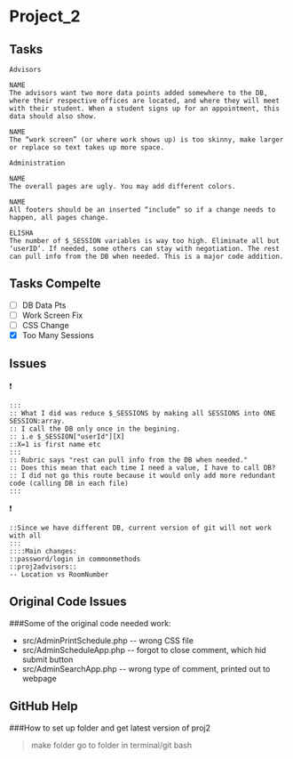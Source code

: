 # Project_2

## Tasks

```
Advisors

NAME
The advisors want two more data points added somewhere to the DB, where their respective offices are located, and where they will meet with their student. When a student signs up for an appointment, this data should also show.

NAME
The “work screen” (or where work shows up) is too skinny, make larger or replace so text takes up more space.
```

```
Administration

NAME
The overall pages are ugly. You may add different colors.

NAME
All footers should be an inserted “include” so if a change needs to happen, all pages change.

ELISHA
The number of $_SESSION variables is way too high. Eliminate all but ‘userID’. If needed, some others can stay with negotiation. The rest can pull info from the DB when needed. This is a major code addition.
```

## Tasks Compelte

- [ ] DB Data Pts
- [ ] Work Screen Fix
- [ ] CSS Change
- [x] Too Many Sessions

## Issues

:exclamation: 
```
:::
:: What I did was reduce $_SESSIONS by making all SESSIONS into ONE SESSION:array.
:: I call the DB only once in the begining. 
:: i.e $_SESSION["userId"][X]
::X=1 is first name etc
:::
:: Rubric says "rest can pull info from the DB when needed."
:: Does this mean that each time I need a value, I have to call DB?
:: I did not go this route because it would only add more redundant code (calling DB in each file)
::: 
```

:exclamation: 
```
::Since we have different DB, current version of git will not work with all
:::
::::Main changes: 
::password/login in commonmethods
::proj2advisors::
-- Location vs RoomNumber
```

## Original Code Issues

###Some of the original code needed work:

- src/AdminPrintSchedule.php -- wrong CSS file
- src/AdminScheduleApp.php -- forgot to close comment, which hid submit button
- src/AdminSearchApp.php -- wrong type of comment, printed out to webpage


## GitHub Help

###How to set up folder and get latest version of proj2

>make folder go to folder in terminal/git bash



